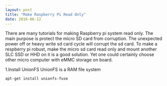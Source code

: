 ```yaml
---
layout: post
title: "Make Raspberry Pi Read Only"
date: 2016-06-12
---
```



There are many tutorials for making Raspberry pi system read only. The main purpose is protect the micro SD card from corruption. The unexpected power off or heavy write sd card cycle will corrupt the sd card. To make a respberry pi robust, make the micro sd card read only and mount another SLC SSD or HHD on it is a good solution. Yet one could certainly choose other micro computer with eMMC storage on board.

1.Install UnionFS
UnionFS is a RAM file system
<pre class="prettyprint pre-scrollable"><code>apt-get install unionfs-fuse</code></pre>